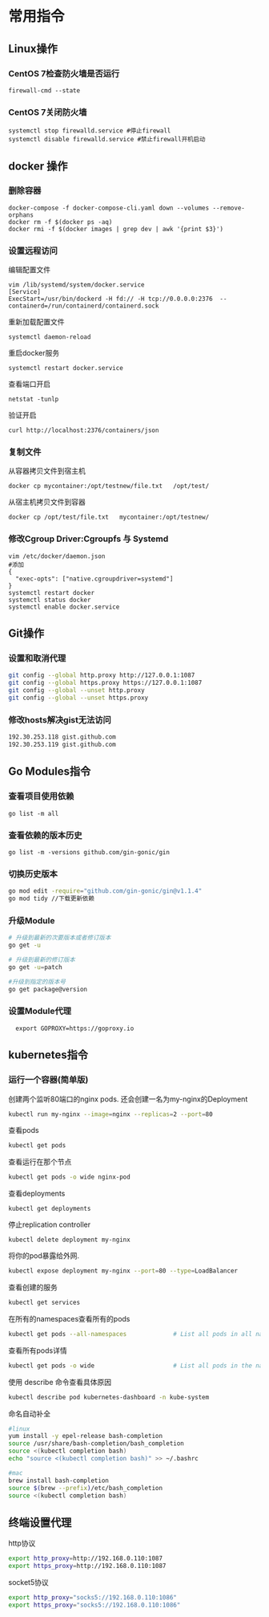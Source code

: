 # 常用指令
## Linux操作
###  CentOS 7检查防火墙是否运行
```
firewall-cmd --state
```
###  CentOS 7关闭防火墙
```
systemctl stop firewalld.service #停止firewall
systemctl disable firewalld.service #禁止firewall开机启动
```
## docker 操作
### 删除容器
```
docker-compose -f docker-compose-cli.yaml down --volumes --remove-orphans
docker rm -f $(docker ps -aq)
docker rmi -f $(docker images | grep dev | awk '{print $3}')
```
### 设置远程访问
编辑配置文件
```
vim /lib/systemd/system/docker.service
[Service]
ExecStart=/usr/bin/dockerd -H fd:// -H tcp://0.0.0.0:2376  --containerd=/run/containerd/containerd.sock
```
重新加载配置文件
```
systemctl daemon-reload
```
重启docker服务
```
systemctl restart docker.service
```
查看端口开启
```
netstat -tunlp
```
验证开启
```
curl http://localhost:2376/containers/json
```
### 复制文件
从容器拷贝文件到宿主机
```
docker cp mycontainer:/opt/testnew/file.txt   /opt/test/
```
从宿主机拷贝文件到容器
```
docker cp /opt/test/file.txt   mycontainer:/opt/testnew/
```
### 修改Cgroup Driver:Cgroupfs 与 Systemd
```
vim /etc/docker/daemon.json
#添加
{
  "exec-opts": ["native.cgroupdriver=systemd"]
}
systemctl restart docker
systemctl status docker
systemctl enable docker.service
```

## Git操作
### 设置和取消代理
```bash
git config --global http.proxy http://127.0.0.1:1087
git config --global https.proxy https://127.0.0.1:1087
git config --global --unset http.proxy
git config --global --unset https.proxy
```
### 修改hosts解决gist无法访问
```bash
192.30.253.118 gist.github.com
192.30.253.119 gist.github.com
```
## Go Modules指令
### 查看项目使用依赖
```
go list -m all
```
### 查看依赖的版本历史
```
go list -m -versions github.com/gin-gonic/gin
```
### 切换历史版本
```bash
go mod edit -require="github.com/gin-gonic/gin@v1.1.4"
go mod tidy //下载更新依赖
```
### 升级Module
```bash
# 升级到最新的次要版本或者修订版本
go get -u

# 升级到最新的修订版本
go get -u=patch

#升级到指定的版本号
go get package@version
```
### 设置Module代理
```
  export GOPROXY=https://goproxy.io
```

## kubernetes指令
### 运行一个容器(简单版)
创建两个监听80端口的nginx pods. 还会创建一名为my-nginx的Deployment
```bash
kubectl run my-nginx --image=nginx --replicas=2 --port=80
```
查看pods
```bash
kubectl get pods
```
查看运行在那个节点
```bash
kubectl get pods -o wide nginx-pod
```
查看deployments
```
kubectl get deployments
```
停止replication controller
```
kubectl delete deployment my-nginx
```
将你的pod暴露给外网.
```bash
kubectl expose deployment my-nginx --port=80 --type=LoadBalancer
```
查看创建的服务
```bash
kubectl get services
```
在所有的namespaces查看所有的pods
```bash
kubectl get pods --all-namespaces             # List all pods in all namespaces
```
查看所有pods详情
```bash
kubectl get pods -o wide                      # List all pods in the namespace, with more details
```

使用 describe 命令查看具体原因
```bash
kubectl describe pod kubernetes-dashboard -n kube-system
```
命名自动补全
```bash
#linux
yum install -y epel-release bash-completion
source /usr/share/bash-completion/bash_completion
source <(kubectl completion bash)
echo "source <(kubectl completion bash)" >> ~/.bashrc

#mac
brew install bash-completion
source $(brew --prefix)/etc/bash_completion
source <(kubectl completion bash)
```

## 终端设置代理
http协议
```bash
export http_proxy=http://192.168.0.110:1087
export https_proxy=http://192.168.0.110:1087
```
socket5协议
```bash
export http_proxy="socks5://192.168.0.110:1086"
export https_proxy="socks5://192.168.0.110:1086"
```